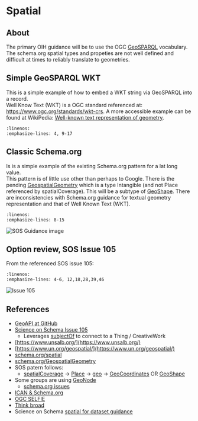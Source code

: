 # Spatial

## About

The primary OIH guidance will be to use the OGC [GeoSPARQL](https://www.ogc.org/standards/geosparql)
vocabulary.  The schema.org spatial types and propeties are not well defined and difficult at times
to reliably translate to geometries.  

## Simple GeoSPARQL WKT

This is a simple example of how to embed a WKT string via GeoSPARQL into a record.  
Well Know Text (WKT) is a OGC standard referenced at: https://www.ogc.org/standards/wkt-crs.
A more accessible example can be found at WikiPedia:
[Well-known text representation of geometry](https://en.wikipedia.org/wiki/Well-known_text_representation_of_geometry).

```{literalinclude} ./graphs/basic.json
:linenos:
:emphasize-lines: 4, 9-17
```
## Classic Schema.org


Is is a simple example of the existing Schema.org pattern for a lat long value.  
This pattern is of little use other than perhaps to Google. There is the 
pending [GeospatialGeometry](https://schema.org/GeospatialGeometry) which is a 
type Intangible (and not Place referenced by spatialCoverage).  This will be a 
subtype of [GeoShape](https://schema.org/GeoShape).   There are inconsistencies with
Schema.org guidance for textual geometry representation and that of Well 
Known Text (WKT).

```{literalinclude} ./graphs/sos.json
:linenos:
:emphasize-lines: 8-15
```

![SOS Guidance image](./graphs/sos.svg)


## Option review, SOS Issue 105

From the referenced SOS issue 105:

```{literalinclude} ./graphs/issue105.json
:linenos:
:emphasize-lines: 4-6, 12,18,28,39,46

```



![Issue 105](./graphs/issue105.svg)


## References

* [GeoAPI at GitHub](https://github.com/opengeospatial/geoapi)
* [Science on Schema Issue 105](https://github.com/ESIPFed/science-on-schema.org/issues/105)
  * Leverages [subjectOf](https://schema.org/subjectOf) to connect to a Thing / CreativeWork
* [https://www.unsalb.org/](https://www.unsalb.org/)
* [https://www.un.org/geospatial/](https://www.un.org/geospatial/)
* [schema.org/spatial](https://schema.org/spatial)
* [schema.org/GeospatialGeometry](https://schema.org/GeospatialGeometry)
* SOS patern follows:
  * [spatialCoverage](https://schema.org/spatialCoverage) -> [Place](https://schema.org/Place) -> [geo](https://schema.org/geo) -> [GeoCoordinates](https://schema.org/GeoCoordinates) OR [GeoShape](https://schema.org/GeoShape)
* Some groups are using [GeoNode](geonode.org)
  * [schema.org issues](https://github.com/GeoNode/geonode/issues?q=schema.org)
* [ICAN & Schema.org](https://docs.google.com/document/d/1Ya7SNm0h6b04nIVMQ_M65LopxZ6_jojXzTxjfaX5Mxw/edit)
* [OGC SELFIE](https://www.ogc.org/projects/initiatives/selfie)
* [Think broad](https://docs.google.com/presentation/d/1HhuL73g1Bi_d86yT9VGfhvO0Xef9nKhJVwEeRYZ9k0c/edit#slide=id.ga724934615_3_0)
* Science on Schema [spatial for dataset guidance](https://github.com/ESIPFed/science-on-schema.org/blob/master/guides/Dataset.md#spatial-coverage)

